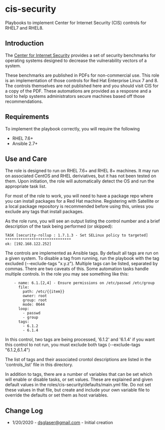# cis-security

Playbooks to implement Center for Internet Security (CIS) controls for RHEL7 and RHEL8.

## Introduction

The [Center for Internet Security](https://www.cisecurity.org/) provides a set of
security benchmarks for operating systems designed to decrease the vulnerability vectors of a system.

These benchmarks are published in PDFs for non-commercial use. This role is an implementation of
those controls for Red Hat Enterprise Linux 7 and 8. The controls themselves are not published here and
you should visit CIS for a copy of the PDF. These automations are provided as a resposne and a tool to
help systems administrators secure machines based off those recommendations.

## Requirements
To implement the playbook correctly, you will require the following

- RHEL 7.6+
- Ansible 2.7+

## Use and Care
The role is designed to run on RHEL 7.6+ and RHEL 8+ machines. It may run on associated CentOS and
RHEL deriviatives, but it has not been tested on them. Upon initiation, the role will automatically
detect the OS and run the appropriate task list.

For most of the role to work, you will need to have a package repo where you can install packages for
a Red Hat machine. Registering with Satellite or a local package repository is recommended before using
this, unless you exclude any tags that install packages.

As the role runs, you will see an output listing the control number and a brief description of the
task being performed (or skipped):

```
TASK [security-rollup : 1.7.1.3 - Set SELinux policy to targeted] ******************************
ok: [192.168.122.252]
```

The controls are implemented as Ansible tags. By default all tags are run on a given system. To
disable a tag from running, run the playbook with the tag excluded (--exclude-tags "x.y.z"). Multiple
tags can be listed, separated by commas. There are two caveats of this. Some automation tasks handle
multiple controls. In the role you may see something like this:

```
    - name: 6.1.[2,4] - Ensure permissions on /etc/passwd /etc/group
      file:
        path: /etc/{{item}}
        owner: root
        group: root
        mode: 0644
      loop:
        - passwd
        - group
      tags:
        - 6.1.2
        - 6.1.4
```
In this control, two tags are being processed, '6.1.2' and '6.1.4' if you want this control to not
run, you must exclude both tags (--exclude-tags "6.1.2,6.1.4")

The list of tags and their associated crontol descriptions are listed in the 'controls_list' file
in this directory.

In addition to tags, there are a number of variables that can be set which will enable or disable
tasks, or set values. These are explained and given default values in the roles/cis-security/defaults/main.yml
file. Do not set these values in that file, but create and include your own variable file to override the
defaults or set them as host variables.

## Change Log
- 1/20/2020 - dsglaser@gmail.com - Initial creation